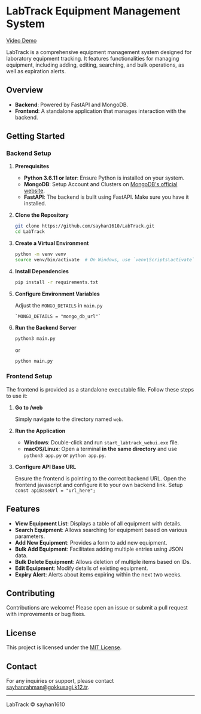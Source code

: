 # LabTrack Equipment Management System

[Video Demo](https://youtu.be/Ii-swCK6MTU)

LabTrack is a comprehensive equipment management system designed for laboratory equipment tracking. It features functionalities for managing equipment, including adding, editing, searching, and bulk operations, as well as expiration alerts.

## Overview

- **Backend**: Powered by FastAPI and MongoDB.
- **Frontend**: A standalone application that manages interaction with the backend.

## Getting Started

### Backend Setup

1. **Prerequisites**

   - **Python 3.6.11 or later**: Ensure Python is installed on your system.
   - **MongoDB**: Setup Account and Clusters on [MongoDB's official website](https://www.mongodb.com/).
   - **FastAPI**: The backend is built using FastAPI. Make sure you have it installed.

2. **Clone the Repository**

   ```bash
   git clone https://github.com/sayhan1610/LabTrack.git
   cd LabTrack
   ```

3. **Create a Virtual Environment**

   ```bash
   python -m venv venv
   source venv/bin/activate  # On Windows, use `venv\Scripts\activate`
   ```

4. **Install Dependencies**

   ```bash
   pip install -r requirements.txt
   ```

5. **Configure Environment Variables**

   Adjust the `MONGO_DETAILS` in `main.py`

   ```plaintext
   `MONGO_DETAILS = "mongo_db_url"`
   ```

6. **Run the Backend Server**

   ```bash
   python3 main.py
   ```

   or

   ```bash
   python main.py
   ```

### Frontend Setup

The frontend is provided as a standalone executable file. Follow these steps to use it:

1. **Go to /web**

   Simply navigate to the directory named `web`.

2. **Run the Application**

   - **Windows**: Double-click and run `start_labtrack_webui.exe` file.
   - **macOS/Linux**: Open a terminal **in the same directory** and use `python3 app.py` or `python app.py`.

3. **Configure API Base URL**

   Ensure the frontend is pointing to the correct backend URL. Open the frontend javascript and configure it to your own backend link. Setup `const apiBaseUrl = "url_here";`

## Features

- **View Equipment List**: Displays a table of all equipment with details.
- **Search Equipment**: Allows searching for equipment based on various parameters.
- **Add New Equipment**: Provides a form to add new equipment.
- **Bulk Add Equipment**: Facilitates adding multiple entries using JSON data.
- **Bulk Delete Equipment**: Allows deletion of multiple items based on IDs.
- **Edit Equipment**: Modify details of existing equipment.
- **Expiry Alert**: Alerts about items expiring within the next two weeks.

## Contributing

Contributions are welcome! Please open an issue or submit a pull request with improvements or bug fixes.

## License

This project is licensed under the [MIT License](LICENSE).

## Contact

For any inquiries or support, please contact [sayhanrahman@gokkusagi.k12.tr](mailto:sayhanrahman@gokkusagi.k12.tr).

---

LabTrack © sayhan1610
